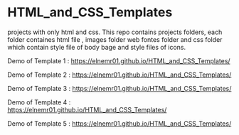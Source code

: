 # HTML_and_CSS_Templates
projects with only html and css.
This repo contains projects folders, each folder containes html file , images folder web fontes folder and css folder 
which contain style file of body bage and style files  of icons. 

Demo of Template 1 : https://elnemr01.github.io/HTML_and_CSS_Templates/

Demo of Template 2 : https://elnemr01.github.io/HTML_and_CSS_Templates/

Demo of Template 3 : https://elnemr01.github.io/HTML_and_CSS_Templates/

Demo of Template 4 : https://elnemr01.github.io/HTML_and_CSS_Templates/

Demo of Template 5 : https://elnemr01.github.io/HTML_and_CSS_Templates/


